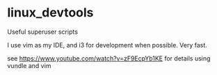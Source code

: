 # linux_devtools
Useful superuser scripts

I use vim as my IDE, and i3 for development when possible. Very fast. 

see https://www.youtube.com/watch?v=zF9EcpYb1KE for details using vundle and vim


